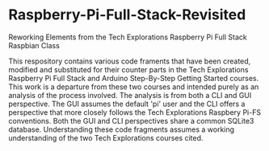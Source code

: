 # Raspberry-Pi-Full-Stack-Revisited
Reworking Elements from the Tech Explorations Raspberry Pi Full Stack Raspbian Class 

This respository contains various code framents that have been created, modified and substituted for their counter parts in the Tech Explorations Raspberry Pi Full Stack and Arduino Step-By-Step Getting Started courses. This work is a departure from these two courses and intended purely as an analysis of the process involved. The analysis is from both a CLI and GUI perspective. The GUI assumes the default 'pi' user and the CLI offers a perspective that more closely follows the Tech Explorations Raspbery Pi-FS conventions. Both the GUI and CLI perspectives share a common SQLite3 database. Understanding these code fragments assumes a working understanding of the two Tech Explorations courses cited.
